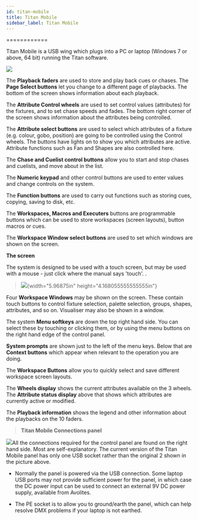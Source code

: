 ```yaml
---
id: titan-mobile 
title: Titan Mobile
sidebar_label: Titan Mobile
---
```

============

Titan Mobile is a USB wing which plugs into a PC or laptop (Windows 7 or
above, 64 bit) running the Titan software.

![](/docs/images/image38.png)

The **Playback faders** are used to store and play back cues or chases.
The **Page Select buttons** let you change to a different page of
playbacks. The bottom of the screen shows information about each
playback.

The **Attribute Control wheels** are used to set control values
(attributes) for the fixtures, and to set chase speeds and fades. The
bottom right corner of the screen shows information about the attributes
being controlled.

The **Attribute select buttons** are used to select which attributes of
a fixture (e.g. colour, gobo, position) are going to be controlled using
the Control wheels. The buttons have lights on to show you which
attributes are active. Attribute functions such as Fan and Shapes are
also controlled here.

The **Chase and Cuelist control buttons** allow you to start and stop
chases and cuelists, and move about in the list.

The **Numeric keypad** and other control buttons are used to enter
values and change controls on the system.

The **Function buttons** are used to carry out functions such as storing
cues, copying, saving to disk, etc.

The **Workspaces, Macros and Executers** buttons are programmable
buttons which can be used to store workspaces (screen layouts), button
macros or cues.

The **Workspace Window select buttons** are used to set which windows
are shown on the screen.

**The screen**

The system is designed to be used with a touch screen, but may be used
with a mouse - just click where the manual says \'touch\'. .

> ![](/docs/images/image40.png){width="5.96875in"
> height="4.168055555555555in"}

Four **Workspace Windows** may be shown on the screen. These contain
touch buttons to control fixture selection, palette selection, groups,
shapes, attributes, and so on. Visualiser may also be shown in a window.

The system **Menu softkeys** are down the top right hand side. You can
select these by touching or clicking them, or by using the menu buttons
on the right hand edge of the control panel.

**System prompts** are shown just to the left of the menu keys. Below
that are **Context buttons** which appear when relevant to the operation
you are doing.

The **Workspace Buttons** allow you to quickly select and save different
workspace screen layouts.

The **Wheels display** shows the current attributes available on the 3
wheels. The **Attribute status display** above that shows which
attributes are currently active or modified.

The **Playback information** shows the legend and other information
about the playbacks on the 10 faders.

> **Titan Mobile Connections panel**

![](/docs/images/image42.png)All the connections required for the
control panel are found on the right hand side. Most are
self-explanatory. The current version of the Titan Mobile panel has only
one USB socket rather than the original 2 shown in the picture above.

-   Normally the panel is powered via the USB connection. Some laptop
    USB ports may not provide sufficient power for the panel, in which
    case the DC power input can be used to connect an external 9V DC
    power supply, available from Avolites.

-   The PE socket is to allow you to ground/earth the panel, which can
    help resolve DMX problems if your laptop is not earthed.


